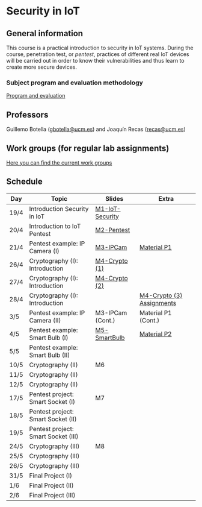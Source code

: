 # Security in IoT

## General information

This course is a practical introduction to security in IoT systems. During the course, penetration test, or *pentest*, practices of different real IoT devices will be carried out in order to know their vulnerabilities and thus learn to create more secure devices.

### Subject program and evaluation methodology

[Program and evaluation](slides/Presentation.pdf)

## Professors

Guillemo Botella (gbotella@ucm.es) and Joaquín Recas (recas@ucm.es)

## Work groups (for regular lab assignments)

[Here you can find the current work groups](groups.md)

## Schedule

| Day  | Topic                               | Slides                                        | Extra                                                        |
| ---- | ----------------------------------- | --------------------------------------------- | ------------------------------------------------------------ |
| 19/4 | Introduction Security in IoT        | [M1-IoT-Security](slides/M1-IoT-Security.pdf) |                                                              |
| 20/4 | Introduction to IoT Pentest         | [M2-Pentest](slides/M2-Pentest.pdf)           |                                                              |
| 21/4 | Pentest example: IP Camera (I)      | [M3-IPCam](slides/M3-IpCam.pdf)               | [Material P1](./P1/index.md)                                 |
| 26/4 | Cryptography (I): Introduction      | [M4-Crypto (1)](slides/M4-Crypto_1.pdf)       |                                                              |
| 27/4 | Cryptography (I): Introduction      | [M4-Crypto (2)](slides/M4-Crypto_2.pdf)       |                                                              |
| 28/4 | Cryptography (I): Introduction      |                                               | [M4-Crypto (3) Assignments](slides/M4-Crypto_3_Assignments.pdf) |
| 3/5  | Pentest example: IP Camera (II)     | M3-IPCam (Cont.)                              | Material P1 (Cont.)                                          |
| 4/5  | Pentest example: Smart Bulb (I)     | [M5-SmartBulb](slides/M5-SmartBulb.pdf)       | [Material P2](./P2/index.md)                                 |
| 5/5  | Pentest example: Smart Bulb (II)    |                                               |                                                              |
| 10/5 | Cryptography (II)                   | M6                                            |                                                              |
| 11/5 | Cryptography (II)                   |                                               |                                                              |
| 12/5 | Cryptography (II)                   |                                               |                                                              |
| 17/5 | Pentest project: Smart Socket (I)   | M7                                            |                                                              |
| 18/5 | Pentest project: Smart Socket (II)  |                                               |                                                              |
| 19/5 | Pentest project: Smart Socket (III) |                                               |                                                              |
| 24/5 | Cryptography (III)                  | M8                                            |                                                              |
| 25/5 | Cryptography (III)                  |                                               |                                                              |
| 26/5 | Cryptography (III)                  |                                               |                                                              |
| 31/5 | Final Project (I)                   |                                               |                                                              |
| 1/6  | Final Project (II)                  |                                               |                                                              |
| 2/6  | Final Project (III)                 |                                               |                                                              |

